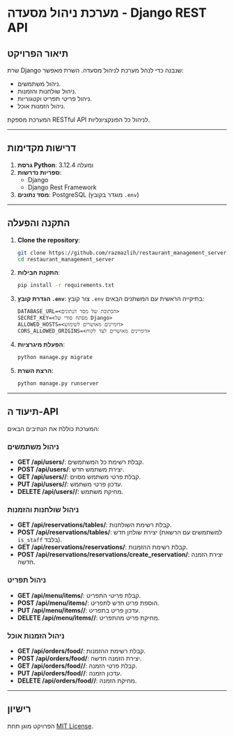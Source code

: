 
# מערכת ניהול מסעדה - Django REST API

## תיאור הפרויקט

שרת Django שנבנה כדי לנהל מערכת לניהול מסעדה. השרת מאפשר:
- ניהול משתמשים.
- ניהול שולחנות והזמנות.
- ניהול פריטי תפריט וקטגוריות.
- ניהול הזמנות אוכל.

המערכת מספקת RESTful API לניהול כל הפונקציונליות.

---

## דרישות מקדימות

1. **גרסת Python**: 3.12.4 ומעלה
2. **ספריות נדרשות**: 
   - Django
   - Django Rest Framework
3. **מסד נתונים**: PostgreSQL (מוגדר בקובץ `.env`)

---

## התקנה והפעלה

1. **Clone the repository**:
   ```bash
   git clone https://github.com/razmazlih/restaurant_management_server.git
   cd restaurant_management_server
   ```

2. **התקנת חבילות**:
   ```bash
   pip install -r requirements.txt
   ```

3. **הגדרת קובץ `.env`**:
   צור קובץ `.env` בתיקייה הראשית עם המשתנים הבאים:
   ```env
   DATABASE_URL=<הכתובת של מסד הנתונים>
   SECRET_KEY=<מפתח סודי של Django>
   ALLOWED_HOSTS=<דומיינים מאושרים לשימוש>
   CORS_ALLOWED_ORIGINS=<דומיינים מאושרים לצד לקוח>
   ```

4. **הפעלת מיגרציות**:
   ```bash
   python manage.py migrate
   ```

5. **הרצת השרת**:
   ```bash
   python manage.py runserver
   ```

---

## תיעוד ה-API

המערכת כוללת את הנתיבים הבאים:

### ניהול משתמשים
- **GET /api/users/**: קבלת רשימת כל המשתמשים.
- **POST /api/users/**: יצירת משתמש חדש.
- **GET /api/users/<id>/**: קבלת פרטי משתמש מסוים.
- **PUT /api/users/<id>/**: עדכון פרטי משתמש.
- **DELETE /api/users/<id>/**: מחיקת משתמש.

### ניהול שולחנות והזמנות
- **GET /api/reservations/tables/**: קבלת רשימת השולחנות.
- **POST /api/reservations/tables/**: יצירת שולחן חדש (למשתמשים עם הרשאת `is_staff` בלבד).
- **GET /api/reservations/reservations/**: קבלת רשימת ההזמנות.
- **POST /api/reservations/reservations/create_reservation/**: יצירת הזמנה חדשה.

### ניהול תפריט
- **GET /api/menu/items/**: קבלת פריטי התפריט.
- **POST /api/menu/items/**: הוספת פריט חדש לתפריט.
- **PUT /api/menu/items/<id>/**: עדכון פריט בתפריט.
- **DELETE /api/menu/items/<id>/**: מחיקת פריט מהתפריט.

### ניהול הזמנות אוכל
- **GET /api/orders/food/**: קבלת רשימת ההזמנות.
- **POST /api/orders/food/**: יצירת הזמנה חדשה.
- **GET /api/orders/food/<id>/**: קבלת פרטי הזמנה.
- **PUT /api/orders/food/<id>/**: עדכון הזמנה.
- **DELETE /api/orders/food/<id>/**: מחיקת הזמנה.

---

## רישיון

הפרויקט מוגן תחת [MIT License](LICENSE).

